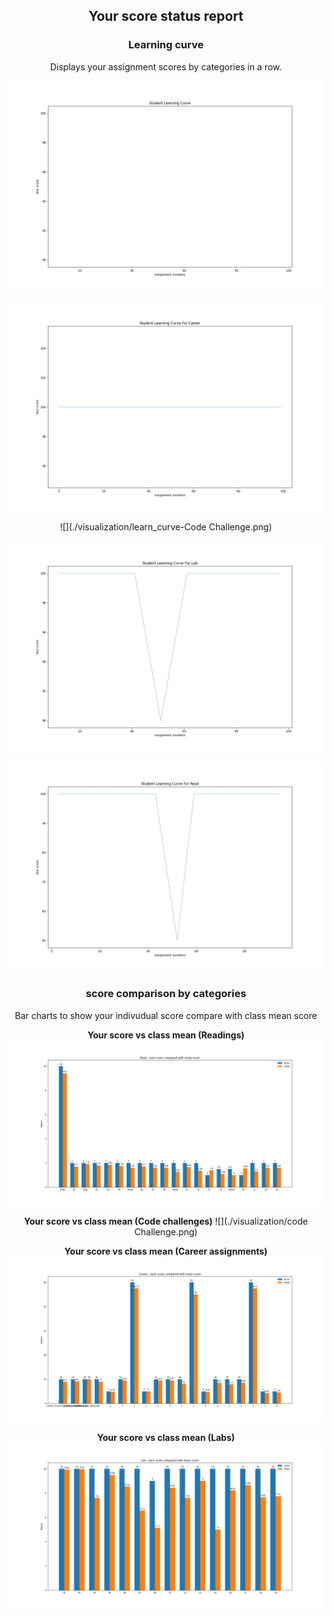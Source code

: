 <div align="center">

## Your score status report

### Learning curve

Displays your assignment scores by categories in a row.

![](./visualization/learn-curve.png)


![](./visualization/learn-curve-Career.png)


![](./visualization/learn_curve-Code Challenge.png)


![](./visualization/learn-curve-Lab.png)


![](./visualization/learn-curve-Read.png)

### score comparison by categories

Bar charts to show your indivudual score compare with class mean score

**Your score vs class mean (Readings)**
![](./visualization/read.png)

**Your score vs class mean (Code challenges)**
![](./visualization/code Challenge.png)

**Your score vs class mean (Career assignments)**
![](./visualization/Career.png)

**Your score vs class mean (Labs)**
![](./visualization/Lab.png)


</div>

